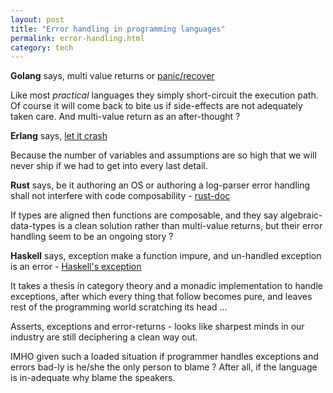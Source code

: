 ```yaml
---
layout: post
title: "Error handling in programming languages"
permalink: error-handling.html
category: tech
---
```


**Golang** says, multi value returns or
[panic/recover](http://blog.golang.org/error-handling-and-go)

Like most _practical_ languages they simply short-circuit
the execution path. Of course it will come back to bite us
if side-effects are not adequately taken care. And multi-value
return as an after-thought ?

**Erlang** says, [let it crash](http://c2.com/cgi/wiki?LetItCrash)

Because the number of variables and assumptions are
so high that we will never ship if we had to get into
every last detail.

**Rust** says, be it authoring an OS or authoring a log-parser
error handling shall not interfere with code
composability - [rust-doc](https://doc.rust-lang.org/book/error-handling.html)

If types are aligned then functions are composable, and
they say algebraic-data-types is a clean solution rather
than multi-value returns, but their error handling seem
to be an ongoing story ?

**Haskell** says, exception make a function impure, and
un-handled exception is an error -
[Haskell's exception](https://wiki.haskell.org/Exception)

It takes a thesis in category theory and a monadic
implementation to handle exceptions, after which
every thing that follow becomes pure, and
leaves rest of the programming world
scratching its head …

Asserts, exceptions and error-returns - looks like
sharpest minds in our industry are still deciphering
a clean way out.

IMHO given such a loaded situation if programmer handles
exceptions and errors bad-ly is he/she the only person
to blame ? After all, if the language is in-adequate why
blame the speakers.
